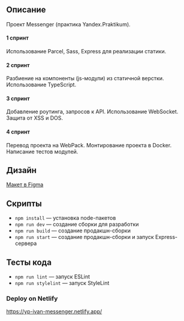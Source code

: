 ## Описание

Проект Messenger (практика Yandex.Praktikum).

#### 1 спринт
Использование Parcel, Sass, Express для реализации статики.

#### 2 спринт
Разбиение на компоненты (js-модули) из статичной верстки. Использование TypeScript.

#### 3 спринт
Добавление роутинга, запросов к API. Использование WebSocket. Защита от XSS и DOS.

#### 4 спринт
Перевод проекта на WebPack. Монтирование проекта в Docker. Написание тестов модулей.

## Дизайн

[Макет в Figma](https://www.figma.com/file/RyCIabsvFXGjxt9MkMcJdj/Messenger-Yandex.Praktikum)

## Скрипты

- `npm install` — установка node-пакетов
- `npm run dev` — создание сборки для разработки
- `npm run build` — создание продакшн-сборки
- `npm run start` — создание продакшн-сборки и запуск Express-сервера

## Тесты кода

- `npm run lint` — запуск ESLint
- `npm run stylelint` — запуск StyleLint

### Deploy on Netlify

https://yp-ivan-messenger.netlify.app/
